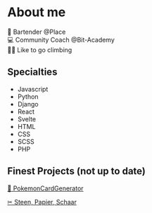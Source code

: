 # About me

🍺 Bartender @Place <br>
💻 Community Coach @Bit-Academy<br>
🧗‍♂️ Like to go climbing

## Specialties
- Javascript
- Python
- Django
- React
- Svelte
- HTML
- CSS
- SCSS
- PHP

## Finest Projects (not up to date)

[🎴 PokemonCardGenerator](https://github.com/S-Most/pokemontest)<br>

[✂ Steen, Papier, Schaar](https://stepasch.netlify.app/)
